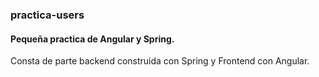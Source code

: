 ### practica-users

#### Pequeña practica de Angular y Spring.
Consta de parte backend construida con Spring y Frontend con Angular.
